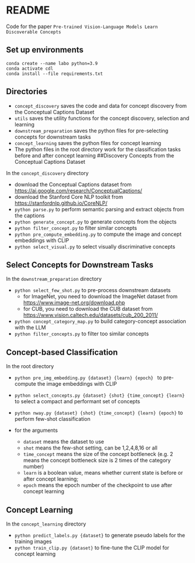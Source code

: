 # README
Code for the paper `Pre-trained Vision-Language Models Learn Discoverable Concepts`
## Set up environments
```
conda create --name labo python=3.9
conda activate cdl
conda install --file requirements.txt
```
## Directories
- `concept_discovery` saves the code and data for concept discovery from the Conceptual Captions Dataset
- `utils` saves the utility functions for the concept discovery, selection and learning
- `downstream_preparation` saves the python files for pre-selecting concepts for downstream tasks
- `concept_learning` saves the python files for concept learning
- The python files in the root directory work for the classification tasks before and after concept learning
##Discovery Concepts from the Conceptual Captions Dataset

In the `concept_discovery` directory
- download the Conceptual Captions dataset from https://ai.google.com/research/ConceptualCaptions/
- download the Stanford Core NLP toolkit from https://stanfordnlp.github.io/CoreNLP/
- ```python parse.py``` to perform semantic parsing and extract objects from the captions
- ```python generate_concept.py``` to generate concepts from the objects
- ```python filter_concept.py``` to filter similar concepts
- ```python pre_compute_embedding.py``` to compute the image and concept embeddings with CLIP
- ```python select_visual.py``` to select visually discriminative concepts

## Select Concepts for Downstream Tasks
In the `downstream_preparation` directory
- ```python select_few_shot.py``` to pre-process downstream datasets
  - for ImageNet, you need to download the ImageNet dataset from https://www.image-net.org/download.php
  - for CUB, you need to download the CUB dataset from https://www.vision.caltech.edu/datasets/cub_200_2011/
- ```python concept_category_map.py``` to build category-concept association with the LLM
- ```python filter_concepts.py``` to filter too similar concepts

## Concept-based Classification
In the root directory
- ```python pre_img_embedding.py {dataset} {learn} {epoch} ``` to pre-compute the image embeddings with CLIP
- ```python select_concepts.py {dataset} {shot} {time_concept} {learn}``` to select a compact and performant set of concepts
- ```python nway.py {dataset} {shot} {time_concept} {learn} {epoch}``` to perform few-shot classification

- for the arguments
  - `dataset` means the dataset to use
  - `shot` means the few-shot setting, can be 1,2,4,8,16 or all 
  - `time_concept` means the size of the concept bottleneck (e.g. 2 means the concept bottleneck size is 2 times of the category number)
  - `learn` is a boolean value, means whether current state is before or after concept learning;
  - `epoch` means the epoch number of the checkpoint to use after concept learning
   
## Concept Learning
In the `concept_learning` directory
- ```python predict_labels.py {dataset}``` to generate pseudo labels for the training images
- ```python train_clip.py {dataset}``` to fine-tune the CLIP model for concept learning

